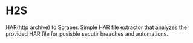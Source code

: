 # H2S
HAR(http archive) to Scraper. Simple HAR file extractor that analyzes the provided HAR file for posisble secutir breaches and automations.
